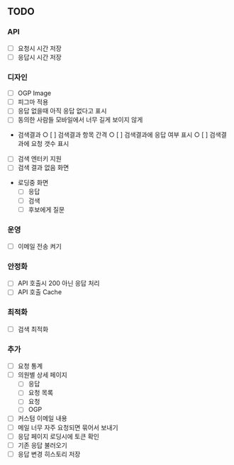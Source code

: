 

## TODO

### API
* [ ] 요청시 시간 저장
* [ ] 응답시 시간 저장

### 디자인
* [ ] OGP Image
* [ ] 피그마 적용
* [ ] 응답 없을때 아직 응답 없다고 표시
* [ ] 동의한 사람들 모바일에서 너무 길게 보이지 않게
* 검색결과
		○ [ ] 검색결과 항목 간격
		○ [ ] 검색결과에 응답 여부 표시
		○ [ ] 검색결과에 요청 갯수 표시
* [ ] 검색 엔터키 지원
* [ ] 검색 결과 없음 화면
* 로딩중 화면
    * [ ] 응답
    * [ ] 검색
	* [ ] 후보에게 질문

### 운영
* [ ] 이메일 전송 켜기

### 안정화
* [ ] API 호출시 200 아닌 응답 처리
* [ ] API 호출 Cache

### 최적화
* [ ] 검색 최적화

### 추가
* [ ] 요청 통계
* [ ] 의원별 상세 페이지
    * [ ] 응답
	* [ ] 요청 목록
	* [ ] 요청
	* [ ] OGP
* [ ] 커스텀 이메일 내용
* [ ] 메일 너무 자주 요청되면 묶어서 보내기
* [ ] 응답 페이지 로딩시에 토큰 확인
* [ ] 기존 응답 불러오기
* [ ] 응답 변경 히스토리 저장
